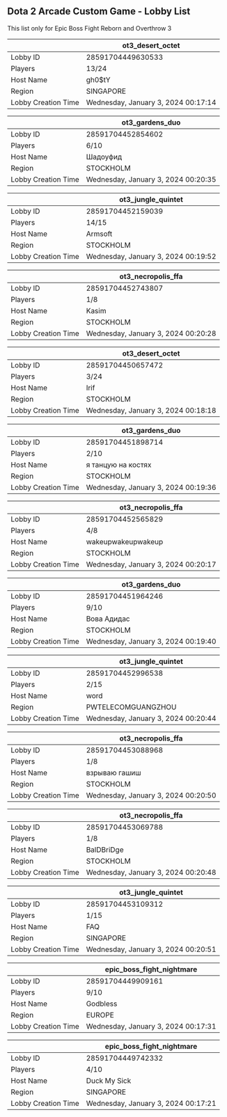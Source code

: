 ## Dota 2 Arcade Custom Game - Lobby List

This list only for Epic Boss Fight Reborn and Overthrow 3

|  | ot3_desert_octet |
| ------ | ------ |
| Lobby ID | 28591704449630533 |
| Players | 13/24 |
| Host Name | gh0$tY |
| Region | SINGAPORE |
| Lobby Creation Time | Wednesday, January 3, 2024 00:17:14 |


|  | ot3_gardens_duo |
| ------ | ------ |
| Lobby ID | 28591704452854602 |
| Players | 6/10 |
| Host Name | Шадоуфид |
| Region | STOCKHOLM |
| Lobby Creation Time | Wednesday, January 3, 2024 00:20:35 |


|  | ot3_jungle_quintet |
| ------ | ------ |
| Lobby ID | 28591704452159039 |
| Players | 14/15 |
| Host Name | Armsoft |
| Region | STOCKHOLM |
| Lobby Creation Time | Wednesday, January 3, 2024 00:19:52 |


|  | ot3_necropolis_ffa |
| ------ | ------ |
| Lobby ID | 28591704452743807 |
| Players | 1/8 |
| Host Name | Kasim |
| Region | STOCKHOLM |
| Lobby Creation Time | Wednesday, January 3, 2024 00:20:28 |


|  | ot3_desert_octet |
| ------ | ------ |
| Lobby ID | 28591704450657472 |
| Players | 3/24 |
| Host Name | Irif |
| Region | STOCKHOLM |
| Lobby Creation Time | Wednesday, January 3, 2024 00:18:18 |


|  | ot3_gardens_duo |
| ------ | ------ |
| Lobby ID | 28591704451898714 |
| Players | 2/10 |
| Host Name | я танцую на костях |
| Region | STOCKHOLM |
| Lobby Creation Time | Wednesday, January 3, 2024 00:19:36 |


|  | ot3_necropolis_ffa |
| ------ | ------ |
| Lobby ID | 28591704452565829 |
| Players | 4/8 |
| Host Name | wakeupwakeupwakeup |
| Region | STOCKHOLM |
| Lobby Creation Time | Wednesday, January 3, 2024 00:20:17 |


|  | ot3_gardens_duo |
| ------ | ------ |
| Lobby ID | 28591704451964246 |
| Players | 9/10 |
| Host Name | Вова Адидас |
| Region | STOCKHOLM |
| Lobby Creation Time | Wednesday, January 3, 2024 00:19:40 |


|  | ot3_jungle_quintet |
| ------ | ------ |
| Lobby ID | 28591704452996538 |
| Players | 2/15 |
| Host Name | word |
| Region | PWTELECOMGUANGZHOU |
| Lobby Creation Time | Wednesday, January 3, 2024 00:20:44 |


|  | ot3_necropolis_ffa |
| ------ | ------ |
| Lobby ID | 28591704453088968 |
| Players | 1/8 |
| Host Name | взрываю гашиш |
| Region | STOCKHOLM |
| Lobby Creation Time | Wednesday, January 3, 2024 00:20:50 |


|  | ot3_necropolis_ffa |
| ------ | ------ |
| Lobby ID | 28591704453069788 |
| Players | 1/8 |
| Host Name | BalDBriDge |
| Region | STOCKHOLM |
| Lobby Creation Time | Wednesday, January 3, 2024 00:20:48 |


|  | ot3_jungle_quintet |
| ------ | ------ |
| Lobby ID | 28591704453109312 |
| Players | 1/15 |
| Host Name | FAQ |
| Region | SINGAPORE |
| Lobby Creation Time | Wednesday, January 3, 2024 00:20:51 |


|  | epic_boss_fight_nightmare |
| ------ | ------ |
| Lobby ID | 28591704449909161 |
| Players | 9/10 |
| Host Name | Godbless |
| Region | EUROPE |
| Lobby Creation Time | Wednesday, January 3, 2024 00:17:31 |


|  | epic_boss_fight_nightmare |
| ------ | ------ |
| Lobby ID | 28591704449742332 |
| Players | 4/10 |
| Host Name | Duck My Sick |
| Region | SINGAPORE |
| Lobby Creation Time | Wednesday, January 3, 2024 00:17:21 |



